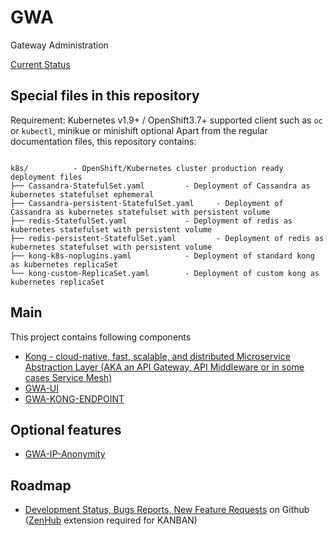 # GWA
Gateway Administration

[Current Status](https://github.com/BCDevOps/openshift-wiki/wiki/API-Management-Service-(Kong-Service-Mesh))


## Special files in this repository

Requirement: Kubernetes v1.9+ / OpenShift3.7+ supported client such as ```oc``` or ```kubectl```, minikue or minishift optional
Apart from the regular documentation files, this repository contains:

```

k8s/          - OpenShift/Kubernetes cluster production ready deployment files
├── Cassandra-StatefulSet.yaml         - Deployment of Cassandra as kubernetes statefulset ephemeral
├── Cassandra-persistent-StatefulSet.yaml     - Deployment of Cassandra as kubernetes statefulset with persistent volume
├── redis-StatefulSet.yaml             - Deployment of redis as kubernetes statefulset with persistent volume
├── redis-persistent-StatefulSet.yaml         - Deployment of redis as kubernetes statefulset with persistent volume
├── kong-k8s-noplugins.yaml            - Deployment of standard kong as kubernetes replicaSet
└── kong-custom-ReplicaSet.yaml        - Deployment of custom kong as kubernetes replicaSet
```

## Main
This project contains following components
* [Kong - cloud-native, fast, scalable, and distributed Microservice Abstraction Layer (AKA an API Gateway, API Middleware or in some cases Service Mesh)](https://github.com/kong/kong) 
* [GWA-UI](https://github.com/bcgov/gwa-ui)
* [GWA-KONG-ENDPOINT](https://github.com/bcgov/gwa-kong-endpoint)

## Optional features
* [GWA-IP-Anonymity](https://github.com/bcgov/gwa-ip-anonymity)

## Roadmap
* [Development Status, Bugs Reports, New Feature Requests](https://github.com/bcgov/gwa#boards?repos=78794616,135350893,135510604,135498841) on Github ([ZenHub](https://chrome.google.com/webstore/detail/zenhub-for-github/ogcgkffhplmphkaahpmffcafajaocjbd) extension required for KANBAN) 
